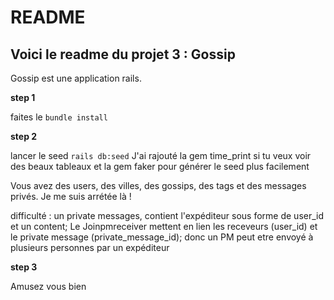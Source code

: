 # README

## Voici le readme du projet 3 : Gossip

Gossip est une application rails.

__step 1__

faites le 
    ```
    bundle install
    ```

__step 2__

lancer le seed 
    ```
    rails db:seed
    ```
J'ai rajouté la gem time_print si tu veux voir des beaux tableaux et la gem faker pour générer le seed plus facilement

Vous avez des users, des villes, des gossips, des tags et des messages privés. Je me suis arrétée là !

difficulté : un private messages, contient l'expéditeur sous forme de user_id et un content; 
Le Joinpmreceiver mettent en lien les receveurs (user_id) et le private message (private_message_id); donc un PM peut etre envoyé à plusieurs personnes par un expéditeur

__step 3__

Amusez vous bien

